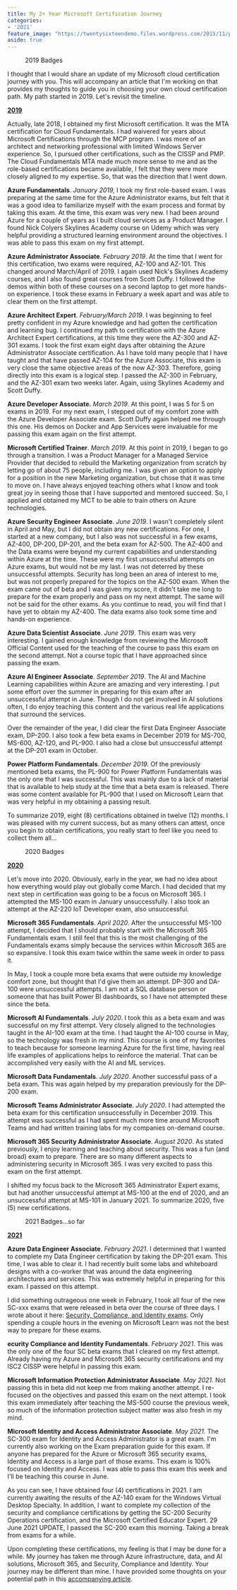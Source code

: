 ```yaml
---
title: My 2+ Year Microsoft Certification Journey
categories:
- '2021'
feature_image: "https://twentysixteendemo.files.wordpress.com/2015/11/post.png"
aside: true
---
```



<div class="wp-block-image"><figure class="aligncenter size-large"><img src="https://captainhyperscaler.files.wordpress.com/2021/05/2019badges-2.png?w=897" alt="" class="wp-image-1291"/><figcaption>2019 Badges</figcaption></figure></div>


I thought that I would share an update of my Microsoft cloud certification journey with you. This will accompany an article that I'm working on that provides my thoughts to guide you in choosing your own cloud certification path. My path started in 2019. Let's revisit the timeline. 

<strong><span style="text-decoration:underline;">2019</span></strong>

Actually, late 2018, I obtained my first Microsoft certification. It was the MTA certification for Cloud Fundamentals.  I had waivered for years about Microsoft Certifications through the MCP program.  I was more of an architect and networking professional with limited Windows Server experience.  So, I pursued other certifications, such as the CISSP and PMP.  The Cloud Fundamentals MTA made much more sense to me and as the role-based certifications became available, I felt that they were more closely aligned to my expertise.  So, that was the direction that I went down.

<strong>Azure Fundamentals</strong>.  <em>January 2019,</em> I took my first role-based exam.  I was preparing at the same time for the Azure Administrator exams, but felt that it was a good idea to familiarize myself with the exam process and format by taking this exam.  At the time, this exam was very new.  I had been around Azure for a couple of years as I built cloud services as a Product Manager.  I found Nick Colyers Skylines Academy course on Udemy which was very helpful providing a structured learning environment around the objectives.  I was able to pass this exam on my first attempt.

<strong>Azure Administrator Associate</strong>.  <em>February 2019</em>. At the time that I went for this certification, two exams were required, AZ-100 and AZ-101.  This changed around March/April of 2019.  I again used Nick's Skylines Academy courses, and I also found great courses from Scott Duffy.  I followed the demos within both of these courses on a second laptop to get more hands-on experience.  I took these exams in February a week apart and was able to clear them on the first attempt.

<strong>Azure Architect Expert</strong>. <em>February/March 2019</em>. I was beginning to feel pretty confident in my Azure knowledge and had gotten the certification and learning bug.  I continued my path to certification with the Azure Architect Expert certifications, at this time they were the AZ-300 and AZ-301 exams.  I took the first exam eight days after obtaining the Azure Administrator Associate certification.  As I have told many people that I have taught and that have passed AZ-104 for the Azure Associate, this exam is very close the same objective areas of the now AZ-303.  Therefore, going directly into this exam is a logical step. I passed the AZ-300 in February, and the AZ-301 exam two weeks later.  Again, using Skylines Academy and Scott Duffy.

<strong>Azure Developer Associate.</strong> <em>March 2019</em>.  At this point, I was 5 for 5 on exams in 2019.  For my next exam, I stepped out of my comfort zone with the Azure Developer Associate exam.   Scott Duffy again helped me through this one.  His demos on Docker and App Services were invaluable for me passing this exam again on the first attempt.

<strong>Microsoft Certified Trainer</strong>. <em>March 2019</em>.  At this point in 2019, I began to go through a transition.  I was a Product Manager for a Managed Service Provider that decided to rebuild the Marketing organization from scratch by letting go of about 75 people, including me.  I was given an option to apply for a position in the new Marketing organization, but chose that it was time to move on.  I have always enjoyed teaching others what I know and took great joy in seeing those that I have supported and mentored succeed.  So, I applied and obtained my MCT to be able to train others on Azure technologies.

<strong>Azure Security Engineer</strong> <strong>Associate</strong>. <em>June 2019</em>. I wasn't completely silent in April and May, but I did not obtain any new certifications.  For one, I started at a new company, but I also was not successful in a few exams, AZ-400, DP-200, DP-201, and the beta exam for AZ-500.  The AZ-400 and the Data exams were beyond my current capabilities and understanding within Azure at the time.  These were my first unsuccessful attempts on Azure exams, but would not be my last.  I was not deterred by these unsuccessful attempts.  Security has long been an area of interest to me, but was not properly prepared for the topics on the AZ-500 exam.  When the exam came out of beta and I was given my score, it didn't take me long to prepare for the exam properly and pass on my next attempt.  The same will not be said for the other exams.  As you continue to read, you will find that I have yet to obtain my AZ-400.  The data exams also took some time and hands-on experience.

<strong>Azure Data Scientist</strong> <strong>Associate</strong>. <em>June 2019</em>. This exam was very interesting.  I gained enough knowledge from reviewing the Microsoft Official Content used for the teaching of the course to pass this exam on the second attempt.  Not a course topic that I have approached since passing the exam.

<strong>Azure AI Engineer Associate</strong>. <em>September 2019</em>.  The AI and Machine Learning capabilities within Azure are amazing and very interesting.  I put some effort over the summer in preparing for this exam after an unsuccessful attempt in June.  Though I do not get involved in AI solutions often, I do enjoy teaching this content and the various real life applications that surround the services.

Over the remainder of the year, I did clear the first Data Engineer Associate exam, DP-200.  I also took a few beta exams in December 2019 for MS-700, MS-600, AZ-120, and PL-900. I also had a close but unsuccessful attempt at the DP-201 exam in October.

<strong>Power Platform Fundamentals</strong>. <em>December 2019</em>.  Of the previously mentioned beta exams, the PL-900 for Power Platform Fundamentals was the only one that I was successful.  This was mainly due to a lack of material that is available to help study at the time that a beta exam is released.  There was some content available for PL-900 that I used on Microsoft Learn that was very helpful in my obtaining a passing result.

To summarize 2019, eight (8) certifications obtained in twelve (12) months.  I was pleased with my current success, but as many others can attest, once you begin to obtain certifications, you really start to feel like you need to collect them all...


<div class="wp-block-image"><figure class="aligncenter size-large"><img src="https://captainhyperscaler.files.wordpress.com/2021/05/2020badges.png?w=602" alt="" class="wp-image-1280"/><figcaption>2020 Badges</figcaption></figure></div>


<strong><span style="text-decoration:underline;">2020</span></strong>

Let's move into 2020.  Obviously, early in the year, we had no idea about how everything would play out globally come March.  I had decided that my next step in certification was going to be a focus on Microsoft 365.  I attempted the MS-100 exam in January unsuccessfully.  I also took an attempt at the AZ-220 IoT Developer exam, also unsuccessful.

<strong>Microsoft 365 Fundamentals</strong>. <em>April 2020</em>. After the unsuccessful MS-100 attempt, I decided that I should probably start with the Microsoft 365 Fundamentals exam.  I still feel that this is the most challenging of the Fundamentals exams simply because the services within Microsoft 365 are  so expansive.  I took this exam twice within the same week in order to pass it.

In May, I took a couple more beta exams that were outside my knowledge comfort zone, but thought that I'd give them an attempt. DP-300 and DA-100 were unsuccessful attempts. I am not a SQL database person or someone that has built Power BI dashboards, so I have not attempted these since the beta.

<strong>Microsoft AI Fundamentals</strong>. <em>July 2020</em>.  I took this as a beta exam and was successful on my first attempt.  Very closely aligned to the technologies taught in the AI-100 exam at the time.  I had taught the AI-100 course in May, so the technology was fresh in my mind.  This course is one of my favorites to teach because for someone learning Azure for the first time, having real life examples of applications helps to reinforce the material.  That can be accomplished very easily with the AI and ML services.

<strong>Microsoft Data Fundamentals</strong>. <em>July 2020</em>. Another successful pass of a beta exam.  This was again helped by my preparation previously for the DP-200 exam.

<strong>Microsoft Teams Administrator Associate</strong>. <em>July 2020</em>.  I had attempted the beta exam for this certification unsuccessfully in December 2019.  This attempt was successful as I had spent much more time around Microsoft Teams and had written training labs for my companies on-demand course.

<strong>Microsoft 365 Security Administrator Associate</strong>. <em>August 2020</em>.  As stated previously, I enjoy learning and teaching about security.  This was a fun (and broad) exam to prepare.  There are so many different aspects to administering security in Microsoft 365.  I was very excited to pass this exam on the first attempt.

I shifted my focus back to the Microsoft 365 Administrator Expert exams, but had another unsuccessful attempt at MS-100 at the end of 2020, and an unsuccessful attempt at MS-101 in January 2021. To summarize 2020, five (5) new certifications.


<div class="wp-block-image"><figure class="aligncenter size-large"><img src="https://captainhyperscaler.files.wordpress.com/2021/05/2021badges.png?w=803" alt="" class="wp-image-1282"/><figcaption>2021 Badges...so far</figcaption></figure></div>


<strong><span style="text-decoration:underline;">2021</span></strong>

<strong>Azure Data Engineer Associate</strong>. <em>February 2021</em>. I determined that I wanted to complete my Data Engineer certification by taking the DP-201 exam.  This time, I was able to clear it.  I had recently built some labs and whiteboard designs with a co-worker that was around the data engineering architectures and services. This was extremely helpful in preparing for this exam.  I passed on this attempt.

I did something outrageous one week in February, I took all four of the new SC-xxx exams that were released in beta over the course of three days.  I wrote about it here: <a href="https://captainhyperscaler.github.io/2021/02/09/security-compliance-and-identity-exams/">Security, Compliance, and Identity exams</a>.  Only spending a couple hours in the evening on Microsoft Learn was not the best way to prepare for these exams. 

<strong>ecurity Compliance and Identity Fundamentals</strong>. <em>February 2021</em>. This was the only one of the four SC beta exams that I cleared on my first attempt.  Already having my Azure and Microsoft 365 security certifications and my ISC2 CISSP were helpful in passing this exam.

<strong>Microsoft Information Protection Administrator Associate</strong>. <em>May 2021</em>.  Not passing this in beta did not keep me from making another attempt.  I re-focused on the objectives and passed this exam on the next attempt.  I took this exam immediately after teaching the MS-500 course the previous week, so much of the information protection subject matter was also fresh in my mind. 

<strong>Microsoft Identity and Access Administrator Associate</strong>. <em>May 2021</em>. The SC-300 exam for Identity and Access Administrator is a great exam.  I'm currently also working on the Exam preparation guide for this exam.  If anyone has prepared for the Azure or Microsoft 365 security exams, Identity and Access is a large part of those exams.  This exam is 100% focused on Identity and Access.  I was able to pass this exam this week and I'll be teaching this course in June.  

As you can see, I have obtained four (4) certifications in 2021.  I am currently awaiting the results of the AZ-140 exam for the Windows Virtual Desktop Specialty.  In addition, I want to complete my collection of the security and compliance certifications by getting the SC-200 Security Operations certification, and the Microsoft Certified Educator Expert.  29 June 2021 UPDATE, I passed the SC-200 exam this morning. Taking a break from exams for a while. 

Upon completing these certifications, my feeling is that I may be done for a while.  My journey has taken me through Azure infrastructure, data, and AI solutions, Microsoft 365, and Security, Compliance and Identity.  Your journey may be different than mine.  I have provided some thoughts on your potential path in this <a href="https://captainhyperscaler.github.io/?p=985">accompanying article</a>.  

